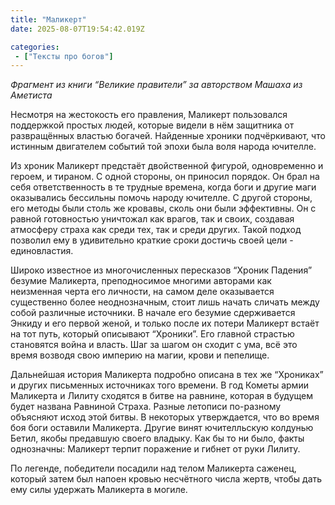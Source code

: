 ```yaml
---
title: "Маликерт"
date: 2025-08-07T19:54:42.019Z

categories:
 - ["Тексты про богов"]
---
```


*Фрагмент из книги “Великие правители” за авторством Машаха из Аметиста*

Несмотря на жестокость его правления, Маликерт пользовался поддержкой
простых людей, которые видели в нём защитника от развращённых властью
богачей. Найденные хроники подчёркивают, что истинным двигателем событий
той эпохи была воля народа ючителле.

Из хроник Маликерт предстаёт двойственной фигурой, одновременно и
героем, и тираном. С одной стороны, он приносил порядок. Он брал на себя
ответственность в те трудные времена, когда боги и другие маги
оказывались бессильны помочь народу ючителле. С другой стороны, его
методы были столь же кровавы, сколь они были эффективны. Он с равной
готовностью уничтожал как врагов, так и своих, создавая атмосферу страха
как среди тех, так и среди других. Такой подход позволил ему в
удивительно краткие сроки достичь своей цели - единовластия.

Широко известное из многочисленных пересказов “Хроник Падения” безумие
Маликерта, преподносимое многими авторами как неизменная черта его
личности, на самом деле оказывается существенно более неоднозначным,
стоит лишь начать сличать между собой различные источники. В начале его
безумие сдерживается Энкиду и его первой женой, и только после их потери
Маликерт встаёт на тот путь, который описывают “Хроники”. Его главной
страстью становятся война и власть. Шаг за шагом он сходит с ума, всё
это время возводя свою империю на магии, крови и пепелище.

Дальнейшая история Маликерта подробно описана в тех же “Хрониках” и
других письменных источниках того времени. В год Кометы армии Маликерта
и Лилиту сходятся в битве на равнине, которая в будущем будет названа
Равниной Страха. Разные летописи по-разному объясняют исход этой битвы.
В некоторых утверждается, что во время боя боги оставили Маликерта.
Другие винят ючителльскую колдунью Бетил, якобы предавшую своего
владыку. Как бы то ни было, факты однозначны: Маликерт терпит поражение
и гибнет от руки Лилиту.

По легенде, победители посадили над телом Маликерта саженец, который
затем был напоен кровью несчётного числа жертв, чтобы дать ему силы
удержать Маликерта в могиле.
